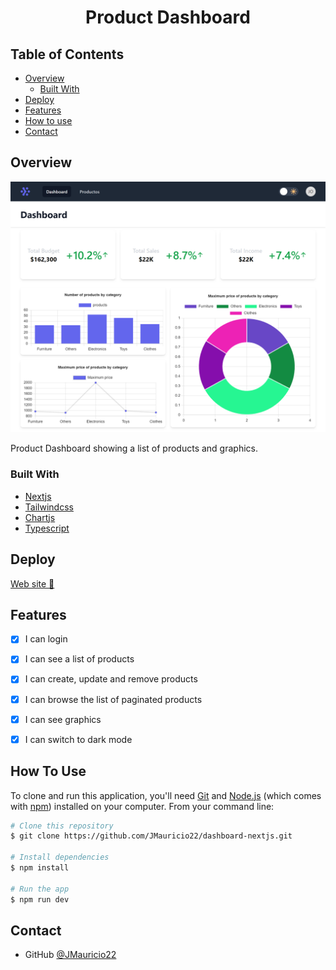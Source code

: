 <!-- Please update value in the {}  -->

<h1 align="center">Product Dashboard</h1>

<!-- TABLE OF CONTENTS -->

## Table of Contents

- [Overview](#overview)
  - [Built With](#built-with)
- [Deploy](#deploy)
- [Features](#features)
- [How to use](#how-to-use)
- [Contact](#contact)

<!-- OVERVIEW -->

## Overview

![screenshot](./public/demo.png)

Product Dashboard showing a list of products and graphics.

### Built With

<!-- This section should list any major frameworks that you built your project using. Here are a few examples.-->

- [Nextjs](https://nextjs.org/)
- [Tailwindcss](https://tailwindcss.com/)
- [Chartjs](https://www.chartjs.org/)
- [Typescript](https://www.typescriptlang.org/)

## Deploy
[Web site 🚀](https://dashboard-nextjs-red.vercel.app/)

## Features

- [x] I can login
- [x] I can see a list of products
- [x] I can create, update and remove products
- [x] I can browse the list of paginated products
- [x] I can see graphics
- [x] I can switch to dark mode 


## How To Use

<!-- Example: -->

To clone and run this application, you'll need [Git](https://git-scm.com) and [Node.js](https://nodejs.org/en/download/) (which comes with [npm](http://npmjs.com)) installed on your computer. From your command line:

```bash
# Clone this repository
$ git clone https://github.com/JMauricio22/dashboard-nextjs.git

# Install dependencies
$ npm install

# Run the app
$ npm run dev
```

## Contact

- GitHub [@JMauricio22](https://github.com/JMauricio22)